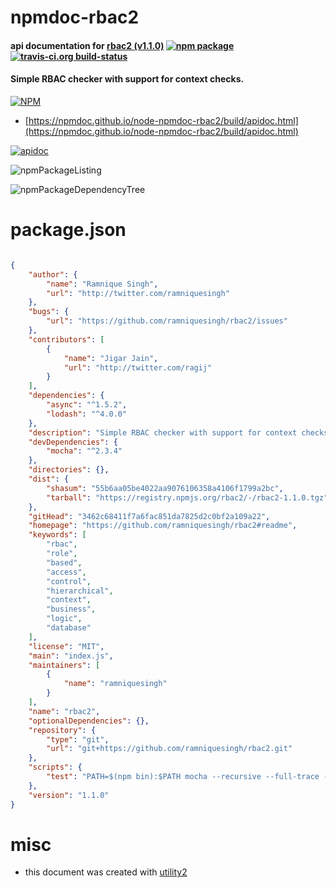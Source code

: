 # npmdoc-rbac2

#### api documentation for  [rbac2 (v1.1.0)](https://github.com/ramniquesingh/rbac2#readme)  [![npm package](https://img.shields.io/npm/v/npmdoc-rbac2.svg?style=flat-square)](https://www.npmjs.org/package/npmdoc-rbac2) [![travis-ci.org build-status](https://api.travis-ci.org/npmdoc/node-npmdoc-rbac2.svg)](https://travis-ci.org/npmdoc/node-npmdoc-rbac2)

#### Simple RBAC checker with support for context checks.

[![NPM](https://nodei.co/npm/rbac2.png?downloads=true&downloadRank=true&stars=true)](https://www.npmjs.com/package/rbac2)

- [https://npmdoc.github.io/node-npmdoc-rbac2/build/apidoc.html](https://npmdoc.github.io/node-npmdoc-rbac2/build/apidoc.html)

[![apidoc](https://npmdoc.github.io/node-npmdoc-rbac2/build/screenCapture.buildCi.browser.%252Ftmp%252Fbuild%252Fapidoc.html.png)](https://npmdoc.github.io/node-npmdoc-rbac2/build/apidoc.html)

![npmPackageListing](https://npmdoc.github.io/node-npmdoc-rbac2/build/screenCapture.npmPackageListing.svg)

![npmPackageDependencyTree](https://npmdoc.github.io/node-npmdoc-rbac2/build/screenCapture.npmPackageDependencyTree.svg)



# package.json

```json

{
    "author": {
        "name": "Ramnique Singh",
        "url": "http://twitter.com/ramniquesingh"
    },
    "bugs": {
        "url": "https://github.com/ramniquesingh/rbac2/issues"
    },
    "contributors": [
        {
            "name": "Jigar Jain",
            "url": "http://twitter.com/ragij"
        }
    ],
    "dependencies": {
        "async": "^1.5.2",
        "lodash": "^4.0.0"
    },
    "description": "Simple RBAC checker with support for context checks.",
    "devDependencies": {
        "mocha": "^2.3.4"
    },
    "directories": {},
    "dist": {
        "shasum": "55b6aa05be4022aa9076106358a4106f1799a2bc",
        "tarball": "https://registry.npmjs.org/rbac2/-/rbac2-1.1.0.tgz"
    },
    "gitHead": "3462c68411f7a6fac851da7825d2c0bf2a109a22",
    "homepage": "https://github.com/ramniquesingh/rbac2#readme",
    "keywords": [
        "rbac",
        "role",
        "based",
        "access",
        "control",
        "hierarchical",
        "context",
        "business",
        "logic",
        "database"
    ],
    "license": "MIT",
    "main": "index.js",
    "maintainers": [
        {
            "name": "ramniquesingh"
        }
    ],
    "name": "rbac2",
    "optionalDependencies": {},
    "repository": {
        "type": "git",
        "url": "git+https://github.com/ramniquesingh/rbac2.git"
    },
    "scripts": {
        "test": "PATH=$(npm bin):$PATH mocha --recursive --full-trace --bail --check-leaks --reporter list tests"
    },
    "version": "1.1.0"
}
```



# misc
- this document was created with [utility2](https://github.com/kaizhu256/node-utility2)
